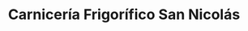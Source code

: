 ---
title: "Carnicería Frigorífico San Nicolás"
url: /caracas/carniceria-frigorifico-san-nicolas/
shop: carnicero
---